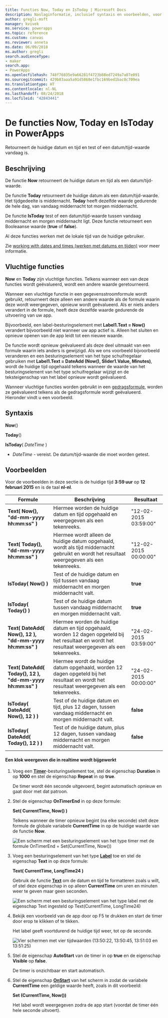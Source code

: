 ```yaml
---
title: Functies Now, Today en IsToday | Microsoft Docs
description: Naslaginformatie, inclusief syntaxis en voorbeelden, voor de functies Now, Today en IsToday in PowerApps
author: gregli-msft
manager: kvivek
ms.service: powerapps
ms.topic: reference
ms.custom: canvas
ms.reviewer: anneta
ms.date: 06/09/2018
ms.author: gregli
search.audienceType:
- maker
search.app:
- PowerApps
ms.openlocfilehash: 748f76835e9a66281f4723b88ed7249a7a07e091
ms.sourcegitcommit: 429b83aaa5a91d5868e1fbc169bed1bac0c709ea
ms.translationtype: HT
ms.contentlocale: nl-NL
ms.lasthandoff: 08/24/2018
ms.locfileid: "42843441"
---
```

# <a name="now-today-and-istoday-functions-in-powerapps"></a>De functies Now, Today en IsToday in PowerApps
Retourneert de huidige datum en tijd en test of een datum/tijd-waarde vandaag is.

## <a name="description"></a>Beschrijving
De functie **Now** retourneert de huidige datum en tijd als een datum/tijd-waarde.

De functie **Today** retourneert de huidige datum als een datum/tijd-waarde. Het tijdgedeelte is middernacht. **Today** heeft dezelfde waarde gedurende de hele dag, van vandaag middernacht tot morgen middernacht.

De functie **IsToday** test of een datum/tijd-waarde tussen vandaag middernacht en morgen middernacht ligt. Deze functie retourneert een Booleaanse waarde (**true** of **false**).

Al deze functies werken met de lokale tijd van de huidige gebruiker.

Zie [working with dates and times (werken met datums en tijden)](../show-text-dates-times.md) voor meer informatie.

## <a name="volatile-functions"></a>Vluchtige functies
**Now** en **Today** zijn vluchtige functies.  Telkens wanneer een van deze functies wordt geëvalueerd, wordt een andere waarde geretourneerd.  

Wanneer een vluchtige functie in een gegevensstroomformule wordt gebruikt, retourneert deze alleen een andere waarde als de formule waarin deze wordt weergegeven, opnieuw wordt geëvalueerd.  Als er niets anders verandert in de formule, heeft deze dezelfde waarde gedurende de uitvoering van uw app.

Bijvoorbeeld, een label-besturingselement met **Label1.Text = Now()** verandert bijvoorbeeld niet wanneer uw app actief is.  Alleen het sluiten en opnieuw openen van de app leidt tot een nieuwe waarde.

De functie wordt opnieuw geëvalueerd als deze deel uitmaakt van een formule waarin iets anders is gewijzigd.  Als we ons voorbeeld bijvoorbeeld veranderen en een besturingselement van het type schuifregelaar gebruiken met **Label1.Text = DateAdd (Now(), Slider1.Value, Minutes)**, wordt de huidige tijd opgehaald telkens wanneer de waarde van het besturingselement van het type schuifregelaar wijzigt en de teksteigenschap van het label opnieuw wordt geëvalueerd.

Wanneer vluchtige functies worden gebruikt in een [gedragsformule](../working-with-formulas-in-depth.md), worden ze geëvalueerd telkens als de gedragsformule wordt geëvalueerd.  Hieronder vindt u een voorbeeld.

## <a name="syntax"></a>Syntaxis
**Now**()

**Today**()

**IsToday**( *DateTime* )

* *DateTime* - vereist.  De datum/tijd-waarde die moet worden getest.

## <a name="examples"></a>Voorbeelden
Voor de voorbeelden in deze sectie is de huidige tijd **3:59 uur** op **12 februari 2015** en is de taal **nl-nl**.

| Formule | Beschrijving | Resultaat |
| --- | --- | --- |
| **Text( Now(), "dd-mm-yyyy hh:mm:ss" )** |Hiermee worden de huidige datum en tijd opgehaald en weergegeven als een tekenreeks. |"12-02-2015 03:59:00" |
| **Text( Today(), "dd-mm-yyyy hh:mm:ss" )** |Hiermee wordt alleen de huidige datum opgehaald, wordt als tijd middernacht gebruikt en wordt het resultaat weergegeven als een tekenreeks. |"12-02-2015 00:00:00" |
| **IsToday( Now() )** |Test of de huidige datum en tijd tussen vandaag middernacht en morgen middernacht valt. |**true** |
| **IsToday( Today() )** |Test of de huidige datum tussen vandaag middernacht en morgen middernacht valt. |**true** |
| **Text( DateAdd( Now(), 12 ), "dd-mm-yyyy hh:mm:ss" )** |Hiermee worden de huidige datum en tijd opgehaald, worden 12 dagen opgeteld bij het resultaat en wordt het resultaat weergegeven als een tekenreeks. |"24-02-2015 03:59:00" |
| **Text( DateAdd( Today(), 12 ), "dd-mm-yyyy hh:mm:ss" )** |Hiermee wordt de huidige datum opgehaald, worden 12 dagen opgeteld bij het resultaat en wordt het resultaat weergegeven als een tekenreeks. |"24-02-2015 00:00:00" |
| **IsToday( DateAdd( Now(), 12 ) )** |Test of de huidige datum en tijd, plus 12 dagen, tussen vandaag middernacht en morgen middernacht valt. |**false** |
| **IsToday( DateAdd( Today(), 12 ) )** |Test of de huidige datum, plus 12 dagen, tussen vandaag middernacht en morgen middernacht valt. |**false** |

#### <a name="display-a-clock-that-updates-in-real-time"></a>Een klok weergeven die in realtime wordt bijgewerkt

1. Voeg een **[Timer](../controls/control-timer.md)**-besturingselement toe, stel de eigenschap **Duration** in op **1000** en stel de eigenschap **Repeat** in op **true**.

    De timer wordt één seconde uitgevoerd, begint automatisch opnieuw en gaat door met dat patroon. 

1. Stel de eigenschap **OnTimerEnd** in op deze formule:

    **Set( CurrentTime, Now() )**

    Telkens wanneer de timer opnieuw begint (na elke seconde) stelt deze formule de globale variabele **CurrentTime** in op de huidige waarde van de functie **Now**.

    ![Een scherm met een besturingselement van het type timer met de formule OnTimerEnd = Set(CurrentTime, Now())](media/function-now-today-istoday/now-set-currenttime.png)

1. Voeg een besturingselement van het type **[Label](../controls/control-text-box.md)** toe en stel de eigenschap **Text** in op deze formule:

    **Text( CurrentTime, LongTime24 )**

    Gebruik de functie **[Text](function-text.md)** om de datum en tijd te formatteren zoals u wilt, of stel deze eigenschap in op alleen **CurrentTime** om uren en minuten weer te geven maar geen seconden.

    ![Een scherm met een besturingselement van het type label met de eigenschap Text ingesteld op Text(CurrentTime, LongTime24)](media/function-now-today-istoday/now-use-currenttime.png)

1. Bekijk een voorbeeld van de app door op F5 te drukken en start de timer door erop te klikken of te tikken.

    Het label geeft voortdurend de huidige tijd weer, tot op de seconde.

    ![Vier schermen met vier tijdwaarden (13:50:22, 13:50:45, 13:51:03 en 13:51:25)](media/function-now-today-istoday/now-four-times.png)

1. Stel de eigenschap **AutoStart** van de timer in op **true** en de eigenschap **Visible** op **false**.

    De timer is onzichtbaar en start automatisch.

1. Stel de eigenschap **[OnStart](../controls/control-screen.md)** van het scherm in zodat de variabele **CurrentTime** een geldige waarde heeft, zoals in dit voorbeeld:

    **Set (CurrentTime, Now())**

    Het label wordt weergegeven zodra de app start (voordat de timer één hele seconde uitvoert).
